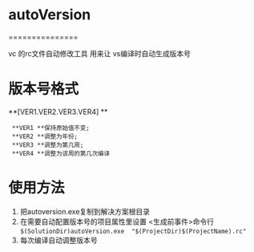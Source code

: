 # autoVersion
===============

vc 的rc文件自动修改工具 用来让 vs编译时自动生成版本号

# 版本号格式
 **[VER1.VER2.VER3.VER4] ** 
 
	 **VER1 **保持原始值不变;
	 **VER2 **调整为年份;
	 **VER3 **调整为第几周;
	 **VER4 **调整为该周的第几次编译 
# 使用方法
1. 把autoversion.exe复制到解决方案根目录
2. 在需要自动配置版本号的项目属性里设置 <生成前事件>命令行
```$(SolutionDir)autoVersion.exe  "$(ProjectDir)$(ProjectName).rc"```
3. 每次编译自动调整版本号

